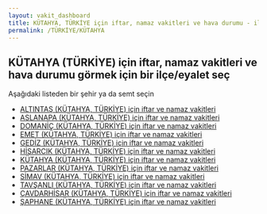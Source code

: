 ```yaml
---
layout: vakit_dashboard
title: KÜTAHYA, TÜRKİYE için iftar, namaz vakitleri ve hava durumu - ilçe/eyalet seç
permalink: /TÜRKİYE/KÜTAHYA
---
```


## KÜTAHYA (TÜRKİYE) için iftar, namaz vakitleri ve hava durumu  görmek için bir ilçe/eyalet seç

Aşağıdaki listeden bir şehir ya da semt seçin

* [ALTINTAŞ (KÜTAHYA, TÜRKİYE) için iftar ve namaz vakitleri](/TÜRKİYE/KÜTAHYA/ALTINTAŞ)
* [ASLANAPA (KÜTAHYA, TÜRKİYE) için iftar ve namaz vakitleri](/TÜRKİYE/KÜTAHYA/ASLANAPA)
* [DOMANİÇ (KÜTAHYA, TÜRKİYE) için iftar ve namaz vakitleri](/TÜRKİYE/KÜTAHYA/DOMANİÇ)
* [EMET (KÜTAHYA, TÜRKİYE) için iftar ve namaz vakitleri](/TÜRKİYE/KÜTAHYA/EMET)
* [GEDİZ (KÜTAHYA, TÜRKİYE) için iftar ve namaz vakitleri](/TÜRKİYE/KÜTAHYA/GEDİZ)
* [HİSARCIK (KÜTAHYA, TÜRKİYE) için iftar ve namaz vakitleri](/TÜRKİYE/KÜTAHYA/HİSARCIK)
* [KÜTAHYA (KÜTAHYA, TÜRKİYE) için iftar ve namaz vakitleri](/TÜRKİYE/KÜTAHYA/KÜTAHYA)
* [PAZARLAR (KÜTAHYA, TÜRKİYE) için iftar ve namaz vakitleri](/TÜRKİYE/KÜTAHYA/PAZARLAR)
* [SİMAV (KÜTAHYA, TÜRKİYE) için iftar ve namaz vakitleri](/TÜRKİYE/KÜTAHYA/SİMAV)
* [TAVŞANLI (KÜTAHYA, TÜRKİYE) için iftar ve namaz vakitleri](/TÜRKİYE/KÜTAHYA/TAVŞANLI)
* [ÇAVDARHİSAR (KÜTAHYA, TÜRKİYE) için iftar ve namaz vakitleri](/TÜRKİYE/KÜTAHYA/ÇAVDARHİSAR)
* [ŞAPHANE (KÜTAHYA, TÜRKİYE) için iftar ve namaz vakitleri](/TÜRKİYE/KÜTAHYA/ŞAPHANE)

<script type="text/javascript">
  var GLOBAL_COUNTRY = 'TÜRKİYE';
  var GLOBAL_CITY = 'KÜTAHYA';
  var GLOBAL_STATE = 'KÜTAHYA';
</script>
